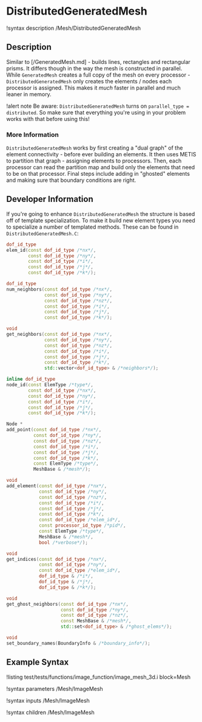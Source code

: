 # DistributedGeneratedMesh

!syntax description /Mesh/DistributedGeneratedMesh

## Description

Similar to [/GeneratedMesh.md] - builds lines, rectangles and rectangular prisms.  It differs though in the way the mesh is constructed in parallel.  While `GeneratedMesh` creates a full copy of the mesh on every processor - `DistributedGeneratedMesh` only creates the elements / nodes each processor is assigned.  This makes it _much_ faster in parallel and much leaner in memory.

!alert note
Be aware: `DistributedGeneratedMesh` turns on `parallel_type = distributed`.  So make sure that everything you're using in your problem works with that before using this!

### More Information

`DistributedGeneratedMesh` works by first creating a "dual graph" of the element connectivity - before ever building an elements.  It then uses METIS to partition that graph - assigning elements to processors.  Then, each processor can read the partition map and build only the elements that need to be on that processor.  Final steps include adding in "ghosted" elements and making sure that boundary conditions are right.

## Developer Information

If you're going to enhance `DistributedGeneratedMesh` the structure is based off of template specialization.  To make it build new element types you need to specialize a number of templated methods.  These can be found in `DistributedGeneratedMesh.C`:

```C++
dof_id_type
elem_id(const dof_id_type /*nx*/,
        const dof_id_type /*ny*/,
        const dof_id_type /*i*/,
        const dof_id_type /*j*/,
        const dof_id_type /*k*/);

dof_id_type
num_neighbors(const dof_id_type /*nx*/,
              const dof_id_type /*ny*/,
              const dof_id_type /*nz*/,
              const dof_id_type /*i*/,
              const dof_id_type /*j*/,
              const dof_id_type /*k*/);

void
get_neighbors(const dof_id_type /*nx*/,
              const dof_id_type /*ny*/,
              const dof_id_type /*nz*/,
              const dof_id_type /*i*/,
              const dof_id_type /*j*/,
              const dof_id_type /*k*/,
              std::vector<dof_id_type> & /*neighbors*/);

inline dof_id_type
node_id(const ElemType /*type*/,
        const dof_id_type /*nx*/,
        const dof_id_type /*ny*/,
        const dof_id_type /*i*/,
        const dof_id_type /*j*/,
        const dof_id_type /*k*/);

Node *
add_point(const dof_id_type /*nx*/,
          const dof_id_type /*ny*/,
          const dof_id_type /*nz*/,
          const dof_id_type /*i*/,
          const dof_id_type /*j*/,
          const dof_id_type /*k*/,
          const ElemType /*type*/,
          MeshBase & /*mesh*/);

void
add_element(const dof_id_type /*nx*/,
            const dof_id_type /*ny*/,
            const dof_id_type /*nz*/,
            const dof_id_type /*i*/,
            const dof_id_type /*j*/,
            const dof_id_type /*k*/,
            const dof_id_type /*elem_id*/,
            const processor_id_type /*pid*/,
            const ElemType /*type*/,
            MeshBase & /*mesh*/,
            bool /*verbose*/);

void
get_indices(const dof_id_type /*nx*/,
            const dof_id_type /*ny*/,
            const dof_id_type /*elem_id*/,
            dof_id_type & /*i*/,
            dof_id_type & /*j*/,
            dof_id_type & /*k*/);

void
get_ghost_neighbors(const dof_id_type /*nx*/,
                    const dof_id_type /*ny*/,
                    const dof_id_type /*nz*/,
                    const MeshBase & /*mesh*/,
                    std::set<dof_id_type> & /*ghost_elems*/);

void
set_boundary_names(BoundaryInfo & /*boundary_info*/);
```

## Example Syntax

!listing test/tests/functions/image_function/image_mesh_3d.i block=Mesh

!syntax parameters /Mesh/ImageMesh

!syntax inputs /Mesh/ImageMesh

!syntax children /Mesh/ImageMesh
